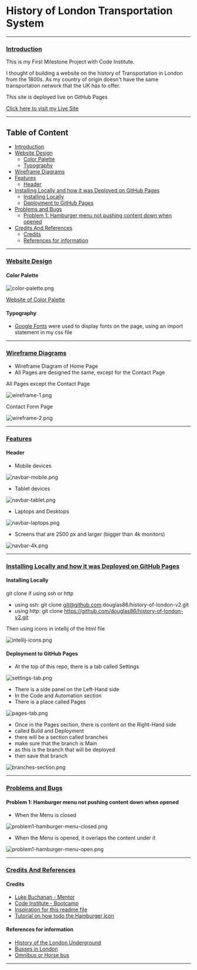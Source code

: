 # History of London Transportation System

---

### [Introduction](#table-of-content)

This is my First Milestone Project with Code Institute.

I thought of building a website on the history of Transportation in London from the 1800s. As my country of origin
doesn't have the same transportation network that the UK has to offer.

This site is deployed live on GitHub Pages

[Click here to visit my Live Site](https://douglas86.github.io/history-of-london-v2/)

[//]: # "When ready use this site to insert a screenshot of my website on all devices"
[//]: # "https://ui.dev/amiresponsive?url=https://douglas86.github.io/history-of-london-v2/index.html"

---

## Table of Content

- [Introduction](#introduction)
- [Website Design](#website-design)
  - [Color Palette](#color-palette)
  - [Typography](#typography)
- [Wireframe Diagrams](#wireframe-diagrams)
- [Features](#features)
  - [Header](#header)
- [Installing Locally and how it was Deployed on GitHub Pages](#installing-locally-and-how-it-was-deployed-on-github-pages)
  - [Installing Locally](#installing-locally)
  - [Deployment to GitHub Pages](#deployment-to-github-pages)
- [Problems and Bugs](#problems-and-bugs)
  - [Problem 1: Hamburger menu not pushing content down when opened](#problem-1-hamburger-menu-not-pushing-content-down-when-opened)
- [Credits And References](#credits-and-references)
  - [Credits](#credits)
  - [References for information](#references-for-information)

---

### [Website Design](#table-of-content)

#### Color Palette

![color-palette.png](assets%2Fimages%2Freadme%2Fwebsite-design%2Fcolor-palette.png)

[Website of Color Palette](https://mycolor.space/?hex=%23D6B65E&sub=1)

#### Typography

- [Google Fonts](https://fonts.google.com/specimen/Dancing+Script?preview.text=History%20of%20London%20Transport&preview.text_type=custom) were used to display fonts on the page, using an
  import statement in my css file

---

### [Wireframe Diagrams](#table-of-content)

- Wireframe Diagram of Home Page
- All Pages are designed the same, except for the Contact Page

All Pages except the Contact Page

![wireframe-1.png](assets%2Fimages%2Freadme%2Fwireframe-diagrams%2Fwireframe-1.png)

Contact Form Page

![wireframe-2.png](assets%2Fimages%2Freadme%2Fwireframe-diagrams%2Fwireframe-2.png)

---

### [Features](#table-of-content)

#### Header

- Mobile devices

![navbar-mobile.png](assets%2Fimages%2Freadme%2Ffeatures%2Fnavbar-mobile.png)

- Tablet devices

![navbar-tablet.png](assets%2Fimages%2Freadme%2Ffeatures%2Fnavbar-tablet.png)

- Laptops and Desktops

![navbar-laptops.png](assets%2Fimages%2Freadme%2Ffeatures%2Fnavbar-laptops.png)

- Screens that are 2500 px and larger (bigger than 4k monitors)

![navbar-4k.png](assets%2Fimages%2Freadme%2Ffeatures%2Fnavbar-4k.png)

---

### [Installing Locally and how it was Deployed on GitHub Pages](#table-of-content)

#### Installing Locally

git clone if using ssh or http

- using ssh: git clone git@github.com:douglas86/history-of-london-v2.git
- using http: git clone https://github.com/douglas86/history-of-london-v2.git

Then using icons in intellij of the html file

![intellij-icons.png](assets%2Fimages%2Freadme%2Finstalling-deployment%2Fintellij-icons.png)

#### Deployment to GitHub Pages

- At the top of this repo, there is a tab called Settings

![settings-tab.png](assets%2Fimages%2Freadme%2Finstalling-deployment%2Fsettings-tab.png)

- There is a side panel on the Left-Hand side
- In the Code and Automation section
- There is a place called Pages

![pages-tab.png](assets%2Fimages%2Freadme%2Finstalling-deployment%2Fpages-tab.png)

- Once in the Pages section, there is content on the Right-Hand side
- called Build and Deployment
- there will be a section called branches
- make sure that the branch is Main
- as this is the branch that will be deployed
- then save that branch

![branches-section.png](assets%2Fimages%2Freadme%2Finstalling-deployment%2Fbranches-section.png)

---

### [Problems and Bugs](#table-of-content)

#### Problem 1: Hamburger menu not pushing content down when opened

- When the Menu is closed

![problem1-hamburger-menu-closed.png](assets%2Fimages%2Freadme%2Fproblems-and-bugs%2Fproblem1-hamburger-menu-closed.png)

- When the Menu is opened, it overlaps the content under it

![problem1-hamburger-menu-open.png](assets%2Fimages%2Freadme%2Fproblems-and-bugs%2Fproblem1-hamburger-menu-open.png)

---

### [Credits And References](#table-of-content)

#### Credits

- [Luke Buchanan - Mentor](https://www.linkedin.com/in/lukebuchanan67/)
- [Code Institute - Bootcamp](https://codeinstitute.net/)
- [Inspiration for this readme file](https://github.com/PedroCristo/portfolio_project_1#languages-used)
- [Tutorial on how todo the Hamburger icon](https://www.youtube.com/watch?v=g6Kr1srawjc)

#### References for information

- [History of the London Underground](https://en.wikipedia.org/wiki/History_of_the_London_Underground)
- [Busses in London](https://en.wikipedia.org/wiki/Buses_in_London)
- [Omnibus or Horse bus](https://en.wikipedia.org/wiki/Horsebus#:~:text=A%20horse%2Dbus%20or%20horse,means%20of%20transportation%20in%20cities.)

---
